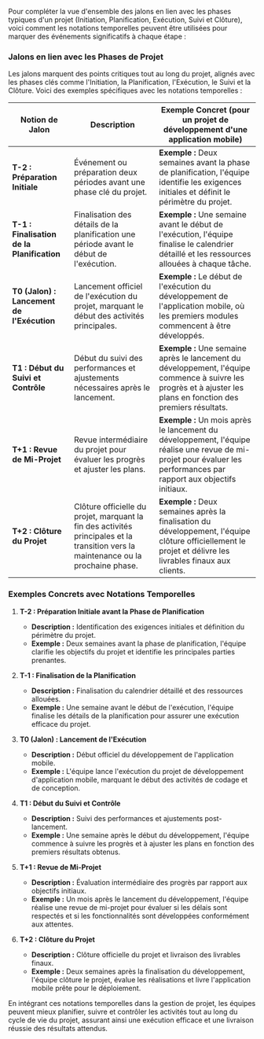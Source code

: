 Pour compléter la vue d'ensemble des jalons en lien avec les phases typiques d'un projet (Initiation, Planification, Exécution, Suivi et Clôture), voici comment les notations temporelles peuvent être utilisées pour marquer des événements significatifs à chaque étape :

### Jalons en lien avec les Phases de Projet

Les jalons marquent des points critiques tout au long du projet, alignés avec les phases clés comme l'Initiation, la Planification, l'Exécution, le Suivi et la Clôture. Voici des exemples spécifiques avec les notations temporelles :

| **Notion de Jalon**          | **Description**                                                                                                                                                                   | **Exemple Concret (pour un projet de développement d'une application mobile)**                                                                                              |
|------------------------------|-----------------------------------------------------------------------------------------------------------------------------------------------------------------------------------|----------------------------------------------------------------------------------------------------------------------------------------------------------------------------|
| **T-2 : Préparation Initiale** | Événement ou préparation deux périodes avant une phase clé du projet.                                                                                                            | **Exemple :** Deux semaines avant la phase de planification, l'équipe identifie les exigences initiales et définit le périmètre du projet.                                |
| **T-1 : Finalisation de la Planification** | Finalisation des détails de la planification une période avant le début de l'exécution.                                                                                         | **Exemple :** Une semaine avant le début de l'exécution, l'équipe finalise le calendrier détaillé et les ressources allouées à chaque tâche.                                |
| **T0 (Jalon) : Lancement de l'Exécution** | Lancement officiel de l'exécution du projet, marquant le début des activités principales.                                                                                       | **Exemple :** Le début de l'exécution du développement de l'application mobile, où les premiers modules commencent à être développés.                                     |
| **T1 : Début du Suivi et Contrôle** | Début du suivi des performances et ajustements nécessaires après le lancement.                                                                                                   | **Exemple :** Une semaine après le lancement du développement, l'équipe commence à suivre les progrès et à ajuster les plans en fonction des premiers résultats.        |
| **T+1 : Revue de Mi-Projet**   | Revue intermédiaire du projet pour évaluer les progrès et ajuster les plans.                                                                                                      | **Exemple :** Un mois après le lancement du développement, l'équipe réalise une revue de mi-projet pour évaluer les performances par rapport aux objectifs initiaux.   |
| **T+2 : Clôture du Projet**   | Clôture officielle du projet, marquant la fin des activités principales et la transition vers la maintenance ou la prochaine phase.                                             | **Exemple :** Deux semaines après la finalisation du développement, l'équipe clôture officiellement le projet et délivre les livrables finaux aux clients.             |

### Exemples Concrets avec Notations Temporelles

1. **T-2 : Préparation Initiale avant la Phase de Planification**
   - **Description :** Identification des exigences initiales et définition du périmètre du projet.
   - **Exemple :** Deux semaines avant la phase de planification, l'équipe clarifie les objectifs du projet et identifie les principales parties prenantes.

2. **T-1 : Finalisation de la Planification**
   - **Description :** Finalisation du calendrier détaillé et des ressources allouées.
   - **Exemple :** Une semaine avant le début de l'exécution, l'équipe finalise les détails de la planification pour assurer une exécution efficace du projet.

3. **T0 (Jalon) : Lancement de l'Exécution**
   - **Description :** Début officiel du développement de l'application mobile.
   - **Exemple :** L'équipe lance l'exécution du projet de développement d'application mobile, marquant le début des activités de codage et de conception.

4. **T1 : Début du Suivi et Contrôle**
   - **Description :** Suivi des performances et ajustements post-lancement.
   - **Exemple :** Une semaine après le début du développement, l'équipe commence à suivre les progrès et à ajuster les plans en fonction des premiers résultats obtenus.

5. **T+1 : Revue de Mi-Projet**
   - **Description :** Évaluation intermédiaire des progrès par rapport aux objectifs initiaux.
   - **Exemple :** Un mois après le lancement du développement, l'équipe réalise une revue de mi-projet pour évaluer si les délais sont respectés et si les fonctionnalités sont développées conformément aux attentes.

6. **T+2 : Clôture du Projet**
   - **Description :** Clôture officielle du projet et livraison des livrables finaux.
   - **Exemple :** Deux semaines après la finalisation du développement, l'équipe clôture le projet, évalue les réalisations et livre l'application mobile prête pour le déploiement.

En intégrant ces notations temporelles dans la gestion de projet, les équipes peuvent mieux planifier, suivre et contrôler les activités tout au long du cycle de vie du projet, assurant ainsi une exécution efficace et une livraison réussie des résultats attendus.
